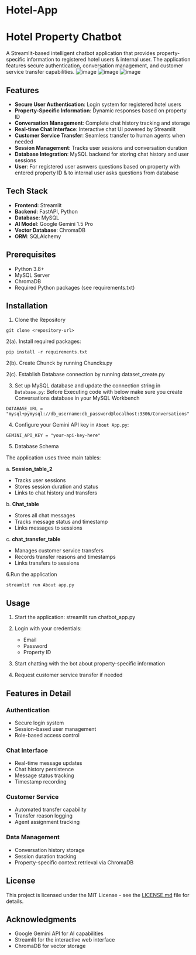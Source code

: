 # Hotel-App
# Hotel Property Chatbot

A Streamlit-based intelligent chatbot application that provides property-specific information to registered hotel users & internal user. The application features secure authentication, conversation management, and customer service transfer capabilities.
![image](https://github.com/user-attachments/assets/60c2713b-2c64-44a2-9b83-8309df29659e)
![image](https://github.com/user-attachments/assets/2276bdd9-6b7b-4493-b38d-162e07ff1d19)
![image](https://github.com/user-attachments/assets/5a26d1f4-9905-4377-a2ed-8df347bb4846)



## Features

- **Secure User Authentication**: Login system for registered hotel users
- **Property-Specific Information**: Dynamic responses based on property ID
- **Conversation Management**: Complete chat history tracking and storage
- **Real-time Chat Interface**: Interactive chat UI powered by Streamlit
- **Customer Service Transfer**: Seamless transfer to human agents when needed
- **Session Management**: Tracks user sessions and conversation duration
- **Database Integration**: MySQL backend for storing chat history and user sessions
- **User**: For registered user asnwers questions based on property with entered property ID & to internal user asks questions from database

## Tech Stack

- **Frontend**: Streamlit
- **Backend**: FastAPI, Python
- **Database**: MySQL
- **AI Model**: Google Gemini 1.5 Pro
- **Vector Database**: ChromaDB
- **ORM**: SQLAlchemy

## Prerequisites

- Python 3.8+
- MySQL Server
- ChromaDB
- Required Python packages (see requirements.txt)

## Installation
1. Clone the Repository
```plaintext
git clone <repository-url>
```



2(a). Install required packages:
```plaintext
pip install -r requirements.txt
```


2(b). Create Chunck by running Chuncks.py



2(c). Establish Database connection by running dataset_create.py
   
3. Set up MySQL database and update the connection string in `Database.py`:
Before Executing code with below make sure you create Conversations database in your MySQL Workbench
```plaintext
DATABASE_URL = "mysql+pymysql://db_username:db_password@localhost:3306/Conversations"
```
4. Configure your Gemini API key in `About App.py`:
```plaintext
GEMINI_API_KEY = "your-api-key-here"
```


5. Database Schema

The application uses three main tables:

a. **Session_table_2**
   - Tracks user sessions
   - Stores session duration and status
   - Links to chat history and transfers

b. **Chat_table**
   - Stores all chat messages
   - Tracks message status and timestamp
   - Links messages to sessions

c. **chat_transfer_table**
   - Manages customer service transfers
   - Records transfer reasons and timestamps
   - Links transfers to sessions


6.Run the application
```plaintext
streamlit run About app.py
```
## Usage

1. Start the application:
streamlit run chatbot_app.py


2. Login with your credentials:
   - Email
   - Password
   - Property ID

3. Start chatting with the bot about property-specific information

4. Request customer service transfer if needed

## Features in Detail

### Authentication
- Secure login system
- Session-based user management
- Role-based access control

### Chat Interface
- Real-time message updates
- Chat history persistence
- Message status tracking
- Timestamp recording

### Customer Service
- Automated transfer capability
- Transfer reason logging
- Agent assignment tracking

### Data Management
- Conversation history storage
- Session duration tracking
- Property-specific context retrieval via ChromaDB

## License

This project is licensed under the MIT License - see the [LICENSE.md](LICENSE.md) file for details.

## Acknowledgments

- Google Gemini API for AI capabilities
- Streamlit for the interactive web interface
- ChromaDB for vector storage
